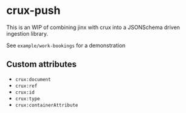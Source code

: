 # crux-push

This is an WIP of combining jinx with crux into a JSONSchema driven ingestion
library.

See `example/work-bookings` for a demonstration

## Custom attributes

* `crux:document`
* `crux:ref`
* `crux:id`
* `crux:type`
* `crux:containerAttribute`
